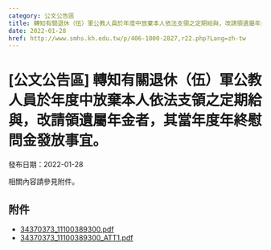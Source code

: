 ```yaml
---
category: 公文公告區
title: 轉知有關退休（伍）軍公教人員於年度中放棄本人依法支領之定期給與，改請領遺屬年金者，其當年度年終慰問金發放事宜。
date: 2022-01-28
href: http://www.smhs.kh.edu.tw/p/406-1000-2827,r22.php?Lang=zh-tw
---
```


# [公文公告區] 轉知有關退休（伍）軍公教人員於年度中放棄本人依法支領之定期給與，改請領遺屬年金者，其當年度年終慰問金發放事宜。

發布日期：2022-01-28

<div><div></div><div>相關內容請參見附件。</div></div>

## 附件

- [34370373_11100389300.pdf](https://www.smhs.kh.edu.tw/var/file/0/1000/attach/14/pta_2526_1774078_29743.pdf)
- [34370373_11100389300_ATT1.pdf](https://www.smhs.kh.edu.tw/var/file/0/1000/attach/14/pta_2527_1303354_29743.pdf)
